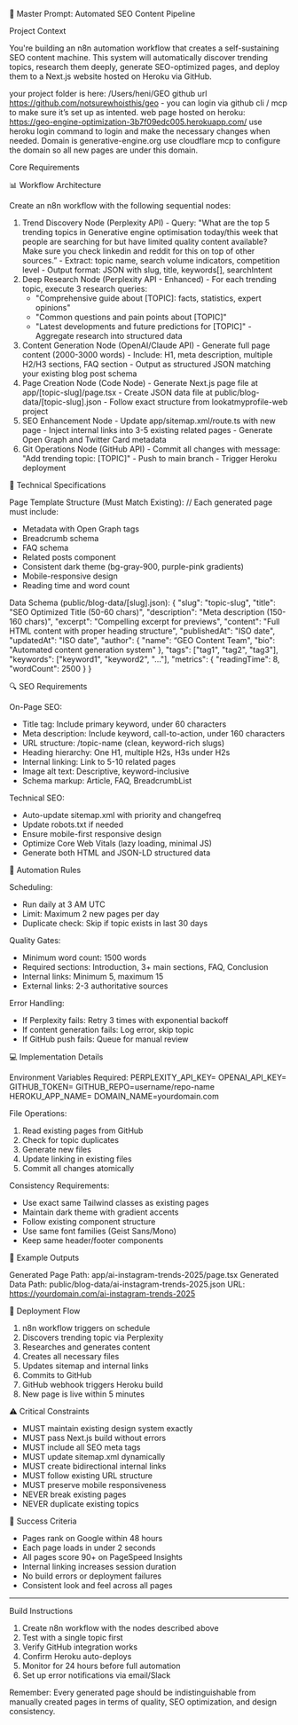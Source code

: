 

 🎯 Master Prompt: Automated SEO Content Pipeline

  Project Context

  You're building an n8n automation workflow that creates a self-sustaining SEO content machine.
  This system will automatically discover trending topics, research them deeply, generate
  SEO-optimized pages, and deploy them to a Next.js website hosted on Heroku via GitHub.

your project folder is here: 
/Users/heni/GEO
github url https://github.com/notsurewhoisthis/geo - you can login via  github cli / mcp to make sure it’s set up as intented. 
web page hosted on heroku: https://geo-engine-optimization-3b7f09edc005.herokuapp.com/ use heroku login command to login and make the necessary changes when needed. 
Domain is generative-engine.org use cloudflare mcp to configure the domain so all new pages are under this domain. 


  Core Requirements

  📊 Workflow Architecture

  Create an n8n workflow with the following sequential nodes:

  1. Trend Discovery Node (Perplexity API)
    - Query: "What are the top 5 trending topics in Generative engine optimisation today/this week that people are searching for
   but have limited quality content available? Make sure you check linkedin and reddit for this on top of other sources.”
    - Extract: topic name, search volume indicators, competition level
    - Output format: JSON with slug, title, keywords[], searchIntent
  2. Deep Research Node (Perplexity API - Enhanced)
    - For each trending topic, execute 3 research queries:
        - "Comprehensive guide about [TOPIC]: facts, statistics, expert opinions"
      - "Common questions and pain points about [TOPIC]"
      - "Latest developments and future predictions for [TOPIC]"
    - Aggregate research into structured data
  3. Content Generation Node (OpenAI/Claude API)
    - Generate full page content (2000-3000 words)
    - Include: H1, meta description, multiple H2/H3 sections, FAQ section
    - Output as structured JSON matching your existing blog post schema
  4. Page Creation Node (Code Node)
    - Generate Next.js page file at app/[topic-slug]/page.tsx
    - Create JSON data file at public/blog-data/[topic-slug].json
    - Follow exact structure from lookatmyprofile-web project
  5. SEO Enhancement Node
    - Update app/sitemap.xml/route.ts with new page
    - Inject internal links into 3-5 existing related pages
    - Generate Open Graph and Twitter Card metadata
  6. Git Operations Node (GitHub API)
    - Commit all changes with message: "Add trending topic: [TOPIC]"
    - Push to main branch
    - Trigger Heroku deployment

  🎨 Technical Specifications

  Page Template Structure (Must Match Existing):
  // Each generated page must include:
  - Metadata with Open Graph tags
  - Breadcrumb schema
  - FAQ schema
  - Related posts component
  - Consistent dark theme (bg-gray-900, purple-pink gradients)
  - Mobile-responsive design
  - Reading time and word count

  Data Schema (public/blog-data/[slug].json):
  {
    "slug": "topic-slug",
    "title": "SEO Optimized Title (50-60 chars)",
    "description": "Meta description (150-160 chars)",
    "excerpt": "Compelling excerpt for previews",
    "content": "Full HTML content with proper heading structure",
    "publishedAt": "ISO date",
    "updatedAt": "ISO date",
    "author": {
      "name": “GEO Content Team",
      "bio": "Automated content generation system"
    },
    "tags": ["tag1", "tag2", "tag3"],
    "keywords": ["keyword1", "keyword2", "..."],
    "metrics": {
      "readingTime": 8,
      "wordCount": 2500
    }
  }

  🔍 SEO Requirements

  On-Page SEO:
  - Title tag: Include primary keyword, under 60 characters
  - Meta description: Include keyword, call-to-action, under 160 characters
  - URL structure: /topic-name (clean, keyword-rich slugs)
  - Heading hierarchy: One H1, multiple H2s, H3s under H2s
  - Internal linking: Link to 5-10 related pages
  - Image alt text: Descriptive, keyword-inclusive
  - Schema markup: Article, FAQ, BreadcrumbList

  Technical SEO:
  - Auto-update sitemap.xml with priority and changefreq
  - Update robots.txt if needed
  - Ensure mobile-first responsive design
  - Optimize Core Web Vitals (lazy loading, minimal JS)
  - Generate both HTML and JSON-LD structured data

  🔄 Automation Rules

  Scheduling:
  - Run daily at 3 AM UTC
  - Limit: Maximum 2 new pages per day
  - Duplicate check: Skip if topic exists in last 30 days

  Quality Gates:
  - Minimum word count: 1500 words
  - Required sections: Introduction, 3+ main sections, FAQ, Conclusion
  - Internal links: Minimum 5, maximum 15
  - External links: 2-3 authoritative sources

  Error Handling:
  - If Perplexity fails: Retry 3 times with exponential backoff
  - If content generation fails: Log error, skip topic
  - If GitHub push fails: Queue for manual review

  💻 Implementation Details

  Environment Variables Required:
  PERPLEXITY_API_KEY=
  OPENAI_API_KEY=
  GITHUB_TOKEN=
  GITHUB_REPO=username/repo-name
  HEROKU_APP_NAME=
  DOMAIN_NAME=yourdomain.com

  File Operations:
  1. Read existing pages from GitHub
  2. Check for topic duplicates
  3. Generate new files
  4. Update linking in existing files
  5. Commit all changes atomically

  Consistency Requirements:
  - Use exact same Tailwind classes as existing pages
  - Maintain dark theme with gradient accents
  - Follow existing component structure
  - Use same font families (Geist Sans/Mono)
  - Keep same header/footer components

  📝 Example Outputs

  Generated Page Path: app/ai-instagram-trends-2025/page.tsx
  Generated Data Path: public/blog-data/ai-instagram-trends-2025.json
  URL: https://yourdomain.com/ai-instagram-trends-2025

  🚀 Deployment Flow

  1. n8n workflow triggers on schedule
  2. Discovers trending topic via Perplexity
  3. Researches and generates content
  4. Creates all necessary files
  5. Updates sitemap and internal links
  6. Commits to GitHub
  7. GitHub webhook triggers Heroku build
  8. New page is live within 5 minutes

  ⚠️ Critical Constraints

  - MUST maintain existing design system exactly
  - MUST pass Next.js build without errors
  - MUST include all SEO meta tags
  - MUST update sitemap.xml dynamically
  - MUST create bidirectional internal links
  - MUST follow existing URL structure
  - MUST preserve mobile responsiveness
  - NEVER break existing pages
  - NEVER duplicate existing topics
  

  🎯 Success Criteria

  - Pages rank on Google within 48 hours
  - Each page loads in under 2 seconds
  - All pages score 90+ on PageSpeed Insights
  - Internal linking increases session duration
  - No build errors or deployment failures
  - Consistent look and feel across all pages

  ---
  Build Instructions

  1. Create n8n workflow with the nodes described above
  2. Test with a single topic first
  3. Verify GitHub integration works
  4. Confirm Heroku auto-deploys
  5. Monitor for 24 hours before full automation
  6. Set up error notifications via email/Slack

  Remember: Every generated page should be indistinguishable from manually created pages in terms of
   quality, SEO optimization, and design consistency.